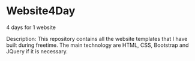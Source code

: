 # Website4Day

4 days for 1 website

Description:
This repository contains all the website templates that I have built during freetime.
The main technology are HTML, CSS, Bootstrap and JQuery if it is necessary.

